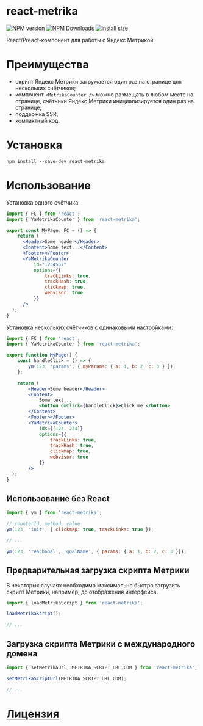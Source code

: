 react-metrika
=============
[![NPM version](https://img.shields.io/npm/v/react-metrika.svg)](https://www.npmjs.com/package/react-metrika)
[![NPM Downloads](https://img.shields.io/npm/dm/react-metrika.svg?style=flat)](https://www.npmjs.org/package/react-metrika)
[![install size](https://packagephobia.com/badge?p=react-metrika)](https://packagephobia.com/result?p=react-metrika)

React/Preact-компонент для работы с Яндекс Метрикой.

# Преимущества
- скрипт Яндекс Метрики загружается один раз на странице для нескольких счётчиков;
- компонент `<MetrikaCounter />` можно размещать в любом месте на странице, счётчики Яндекс Метрики инициализируется один раз на странице;
- поддержка SSR;
- компактный код.

# Установка

```
npm install --save-dev react-metrika
```

# Использование

Установка одного счётчика:
```jsx
import { FC } from 'react';
import { YaMetrikaCounter } from 'react-metrika';

export const MyPage: FC = () => {
    return (
      <Header>Some header</Header>
      <Content>Some text...</Content>
      <Footer></Footer>
      <YaMetrikaCounter
          id="1234567"
          options={{
              trackLinks: true,
              trackHash: true,
              clickmap: true,
              webvisor: true
          }}
      />
  );
}
```

Установка нескольких счётчиков с одинаковыми настройками:
```jsx
import { FC } from 'react';
import { YaMetrikaCounter } from 'react-metrika';

export function MyPage() {
    const handleClick = () => {
        ym(123, 'params', { myParams: { a: 1, b: 2, c: 3 } });
    };

    return (
        <Header>Some header</Header>
        <Content>
            Some text...
            <button onClick={handleClick}>Click me!</button>
        </Content>
        <Footer></Footer>
        <YaMetrikaCounters
            ids={[123, 234]}
            options={{
                trackLinks: true,
                trackHash: true,
                clickmap: true,
                webvisor: true
            }}
        />
  );
}
```

## Использование без React
```js
import { ym } from 'react-metrika';

// counterId, method, value
ym(123, 'init', { clickmap: true, trackLinks: true });

// ...

ym(123, 'reachGoal', 'goalName', { params: { a: 1, b: 2, c: 3 }});

```

## Предварительная загрузка скрипта Метрики

В некоторых случаях необходимо максимально быстро загрузить скрипт Метрики, например, до отображения интерфейса.

```js
import { loadMetrikaScript } from 'react-metrika';

loadMetrikaScript();

// ...
```

## Загрузка скрипта Метрики с международного домена

```js
import { setMetrikaUrl, METRIKA_SCRIPT_URL_COM } from 'react-metrika';

setMetrikaScriptUrl(METRIKA_SCRIPT_URL_COM);

// ...

```

# [Лицензия](./LICENSE)
